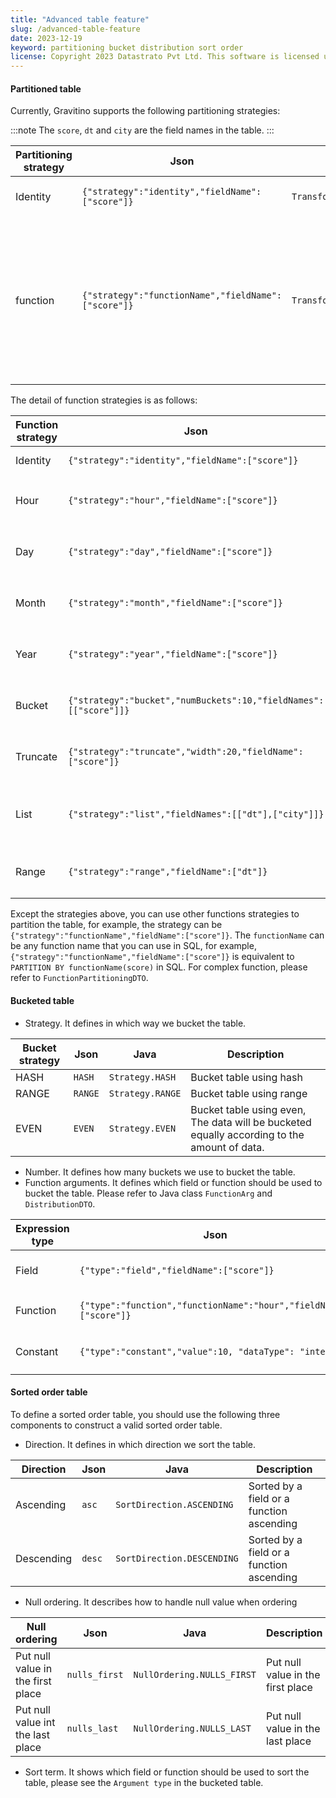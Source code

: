 ```yaml
---
title: "Advanced table feature"
slug: /advanced-table-feature
date: 2023-12-19
keyword: partitioning bucket distribution sort order
license: Copyright 2023 Datastrato Pvt Ltd. This software is licensed under the Apache License version 2.
---
```


#### Partitioned table

Currently, Gravitino supports the following partitioning strategies:

:::note
The `score`, `dt` and `city` are the field names in the table.
:::

| Partitioning strategy | Json                                                | Java                           | SQL syntax                 | Description                                                                                                                 |
|-----------------------|-----------------------------------------------------|--------------------------------|----------------------------|-----------------------------------------------------------------------------------------------------------------------------|
| Identity              | `{"strategy":"identity","fieldName":["score"]}`     | `Transforms.identity("score")` | `PARTITION BY score`       | Partition by a field or reference                                                                                           |
| function              | `{"strategy":"functionName","fieldName":["score"]}` | `Transforms.hour("score")`     | `PARTITION BY hour(score)` | Partition by a function, currently, we support currently function, hour, year, day, bucket, month, truncate, list and range |

The detail of function strategies is as follows:

| Function strategy | Json                                                             | Java                                           | SQL syntax                         | Description                                            |
|-------------------|------------------------------------------------------------------|------------------------------------------------|------------------------------------|--------------------------------------------------------|
| Identity          | `{"strategy":"identity","fieldName":["score"]}`                  | `Transforms.identity("score")`                 | `PARTITION BY score`               | Partition by field `score`                             |
| Hour              | `{"strategy":"hour","fieldName":["score"]}`                      | `Transforms.hour("score")`                     | `PARTITION BY hour(score)`         | Partition by `hour` function in field `score`          |
| Day               | `{"strategy":"day","fieldName":["score"]}`                       | `Transforms.day("score")`                      | `PARTITION BY day(score)`          | Partition by `day` function in field `score`           |
| Month             | `{"strategy":"month","fieldName":["score"]}`                     | `Transforms.month("score")`                    | `PARTITION BY month(score)`        | Partition by `month` function in field `score`         |
| Year              | `{"strategy":"year","fieldName":["score"]}`                      | `Transforms.year("score")`                     | `PARTITION BY year(score)`         | Partition by `year` function in field `score`          |
| Bucket            | `{"strategy":"bucket","numBuckets":10,"fieldNames":[["score"]]}` | `Transforms.bucket(10, "score")`               | `PARTITION BY bucket(10, score)`   | Partition by `bucket` function in field `score`        |
| Truncate          | `{"strategy":"truncate","width":20,"fieldName":["score"]}`       | `Transforms.truncate(20, "score")`             | `PARTITION BY truncate(20, score)` | Partition by `truncate` function in field `score`      |
| List              | `{"strategy":"list","fieldNames":[["dt"],["city"]]}`             | `Transforms.list(new String[] {"dt", "city"})` | `PARTITION BY list(dt, city)`      | Partition by `list` function in fields `dt` and `city` |
| Range             | `{"strategy":"range","fieldName":["dt"]}`                        | `Transforms.range(20, "score")`                | `PARTITION BY range(score)`        | Partition by `range` function in field `score`         |

Except the strategies above, you can use other functions strategies to partition the table, for example, the strategy can be `{"strategy":"functionName","fieldName":["score"]}`. The `functionName` can be any function name that you can use in SQL, for example, `{"strategy":"functionName","fieldName":["score"]}` is equivalent to `PARTITION BY functionName(score)` in SQL. 
For complex function, please refer to `FunctionPartitioningDTO`. 

#### Bucketed table

- Strategy. It defines in which way we bucket the table.

| Bucket strategy | Json    | Java             | Description                                                                                 |
|-----------------|---------|------------------|---------------------------------------------------------------------------------------------|
| HASH            | `HASH`  | `Strategy.HASH`  | Bucket table using hash                                                                     |
| RANGE           | `RANGE` | `Strategy.RANGE` | Bucket table using range                                                                    |
| EVEN            | `EVEN`  | `Strategy.EVEN`  | Bucket table using even, The data will be bucketed equally according to the amount of data. |

- Number. It defines how many buckets we use to bucket the table.
- Function arguments. It defines which field or function should be used to bucket the table. Please refer to Java class `FunctionArg` and `DistributionDTO`.

| Expression type | Json                                                              | Java                                                                                                      | SQL syntax      | Description                    | 
|-----------------|-------------------------------------------------------------------|-----------------------------------------------------------------------------------------------------------|-----------------|--------------------------------|
| Field           | `{"type":"field","fieldName":["score"]}`                          | `FieldReferenceDTO.of("score")`                                                                           | `score`         | field reference value `score`  |
| Function        | `{"type":"function","functionName":"hour","fieldName":["score"]}` | `new FuncExpressionDTO.Builder()<br/>.withFunctionName("hour")<br/>.withFunctionArgs("score").build()`    | `hour(score)`   | function value `hour(score)`   |
| Constant        | `{"type":"constant","value":10, "dataType": "integer"}`           | `new LiteralDTO.Builder()<br/>.withValue("10")<br/>.withDataType(Types.IntegerType.get())<br/>.build()`   | `10`            | Integer constant `10`          |


#### Sorted order table

To define a sorted order table, you should use the following three components to construct a valid sorted order table.

- Direction.  It defines in which direction we sort the table.

| Direction  | Json   | Java                       | Description                               |
| ---------- | ------ | -------------------------- |-------------------------------------------|
| Ascending  | `asc`  | `SortDirection.ASCENDING`  | Sorted by a field or a function ascending |
| Descending | `desc` | `SortDirection.DESCENDING` | Sorted by a field or a function ascending |

- Null ordering. It describes how to handle null value when ordering

| Null ordering                     | Json          | Java                       | Description                       |
| --------------------------------- | ------------- | -------------------------- |-----------------------------------|
| Put null value in the first place | `nulls_first` | `NullOrdering.NULLS_FIRST` | Put null value in the first place |  
| Put null value int the last place | `nulls_last`  | `NullOrdering.NULLS_LAST`  | Put null value in the last place  |

- Sort term.  It shows which field or function should be used to sort the table, please see the `Argument type` in the bucketed table.